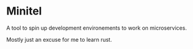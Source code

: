 # Minitel

A tool to spin up development environements to work on microservices.

Mostly just an excuse for me to learn rust.

